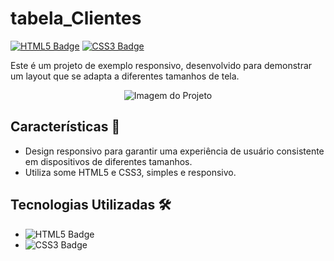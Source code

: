 # tabela_Clientes

[![HTML5 Badge](https://img.shields.io/badge/HTML5-E34F26?style=for-the-badge&logo=html5&logoColor=white)](https://developer.mozilla.org/pt-BR/docs/Web/HTML)
[![CSS3 Badge](https://img.shields.io/badge/CSS3-1572B6?style=for-the-badge&logo=css3&logoColor=white)](https://developer.mozilla.org/pt-BR/docs/Web/CSS)

Este é um projeto de exemplo responsivo, desenvolvido para demonstrar um layout que se adapta a diferentes tamanhos de tela.

<p align="center">
  <img src="https://github.com/ryssaes/tabela_Clientes/assets/132323833/afdf5e8e-494d-4cbc-af1b-39a737bf0266" alt="Imagem do Projeto">
</p>


## Características 🚀

- Design responsivo para garantir uma experiência de usuário consistente em dispositivos de diferentes tamanhos.
- Utiliza some HTML5 e CSS3, simples e responsivo.

## Tecnologias Utilizadas 🛠️

- ![HTML5 Badge](https://img.shields.io/badge/HTML5-E34F26?style=for-the-badge&logo=html5&logoColor=white)
- ![CSS3 Badge](https://img.shields.io/badge/CSS3-1572B6?style=for-the-badge&logo=css3&logoColor=white)

